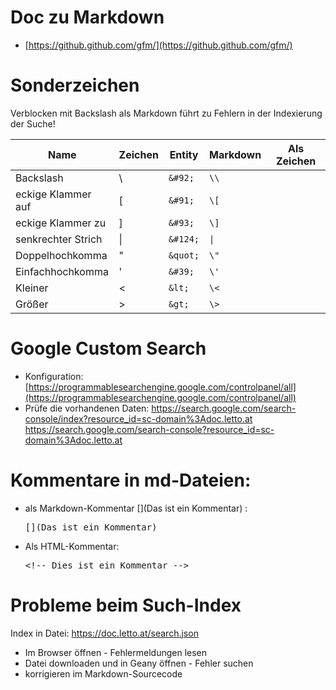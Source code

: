 # Doc zu Markdown
* [https://github.github.com/gfm/](https://github.github.com/gfm/)

# Sonderzeichen

Verblocken mit Backslash als Markdown führt zu Fehlern in der Indexierung der Suche!

| Name               | Zeichen | Entity   | Markdown | Als Zeichen |
|--------------------|---------|----------|----------|-------------|
| Backslash          | &#92;   | `&#92;`  | `\\`     |           |
| eckige Klammer auf | &#91;   | `&#91;`  | `\[`     |           |
| eckige Klammer zu  | &#93;   | `&#93;`  | `\]`     |           |
| senkrechter Strich | &#124;  | `&#124;` | `\|`     |           |
| Doppelhochkomma    | &quot;  | `&quot;` | `\"`     |           |
| Einfachhochkomma   | &#39;   | `&#39;`  | `\'`     |           |
| Kleiner            | &lt;    | `&lt;`   | `\<`     |           |
| Größer             | &gt;    | `&gt;`   | `\>`     |           |


# Google Custom Search
* Konfiguration: [https://programmablesearchengine.google.com/controlpanel/all](https://programmablesearchengine.google.com/controlpanel/all)
* Prüfe die vorhandenen Daten: https://search.google.com/search-console/index?resource_id=sc-domain%3Adoc.letto.at
  https://search.google.com/search-console?resource_id=sc-domain%3Adoc.letto.at

# Kommentare in md-Dateien:
* als Markdown-Kommentar [](Das ist ein Kommentar) :
  <pre>&#91;&#93;(Das ist ein Kommentar)</pre>

* Als HTML-<!-- Das ist ein Kommentar -->Kommentar:
  <pre>&lt;!-- Dies ist ein Kommentar --&gt;</pre>

# Probleme beim Such-Index
Index in Datei: https://doc.letto.at/search.json
* Im Browser öffnen - Fehlermeldungen lesen
* Datei downloaden und in Geany öffnen - Fehler suchen
* korrigieren im Markdown-Sourcecode